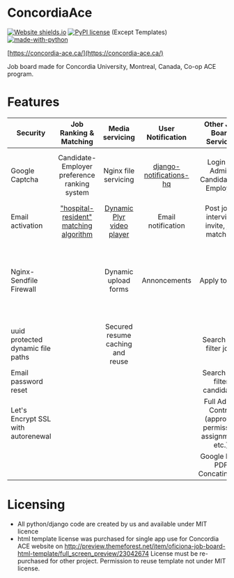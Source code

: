 # ConcordiaAce
[![Website shields.io](https://img.shields.io/website-up-down-green-red/http/shields.io.svg)](http://aceconcordia.ca)
[![PyPI license](https://img.shields.io/pypi/l/ansicolortags.svg)](https://pypi.python.org/pypi/ansicolortags/) (Except Templates) [![made-with-python](https://img.shields.io/badge/Made%20with-Python-1f425f.svg)](https://www.python.org/)

[https://concordia-ace.ca/](https://concordia-ace.ca/)

Job board made for Concordia University, Montreal, Canada, Co-op ACE program. 
# Features

| Security        | Job Ranking & Matching          | Media servicing  | User Notification  | Other Job Board Services  | Data  | CI/CD  |
| ------------- |:-------------:| :-----:|:-----:| :-----:|-----:|-----:|
| Google Captcha      | Candidate-Employer preference ranking system| Nginx file servicing | [django-notifications-hq](https://pypi.org/project/django-notifications-hq/) | Login as Admin, Candidate or Employer | Postgres Db| Prod Ready easy Docker-Compose setup
| Email activation|  ["hospital-resident" matching algorithm](https://pypi.org/project/matching/)      |   [Dynamic Plyr video player](https://github.com/sampotts/plyr)  | Email notification| Post jobs, interview invite, job matching | | Persistent Volumes and migrations
| Nginx-Sendfile Firewall |  |   Dynamic upload forms | Annoncements | Apply to jobs | | 95% Code shared between prod and test docker-compose setups
| uuid protected dynamic file paths |  |    Secured resume caching and reuse| | Search and filter jobs
| Email password reset |  | | | Search and filter candidates
| Let's Encrypt SSL with autorenewal | |  | | Full Admin Control (approval, permission assignment, etc.)
| | |  | | Google Map,  PDF Concatination
# Licensing
- All python/django code are created by us and available under MIT licence
- html template license was purchased for single app use for Concordia ACE website on http://preview.themeforest.net/item/oficiona-job-board-html-template/full_screen_preview/23042674 License must be re-purchased for other project. Permission to reuse template not under MIT license. 



